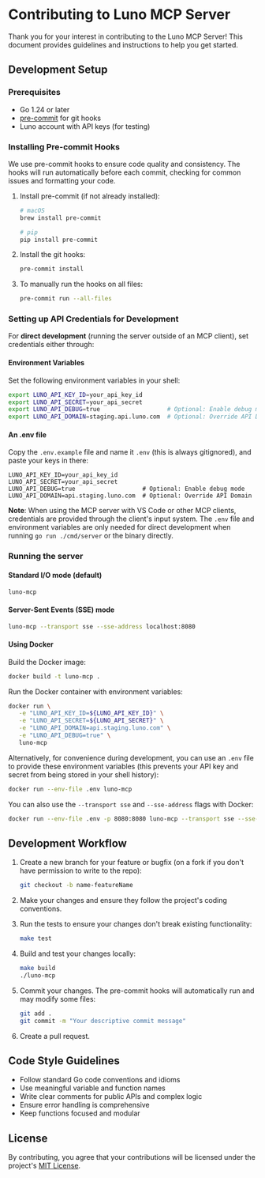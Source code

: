 # Contributing to Luno MCP Server

Thank you for your interest in contributing to the Luno MCP Server! This document provides guidelines and instructions to help you get started.

## Development Setup

### Prerequisites

- Go 1.24 or later
- [pre-commit](https://pre-commit.com/) for git hooks
- Luno account with API keys (for testing)

### Installing Pre-commit Hooks

We use pre-commit hooks to ensure code quality and consistency. The hooks will run automatically before each commit, checking for common issues and formatting your code.

1. Install pre-commit (if not already installed):

   ```bash
   # macOS
   brew install pre-commit

   # pip
   pip install pre-commit
   ```

2. Install the git hooks:

   ```bash
   pre-commit install
   ```

3. To manually run the hooks on all files:

   ```bash
   pre-commit run --all-files
   ```

### Setting up API Credentials for Development

For **direct development** (running the server outside of an MCP client), set credentials either through:

#### Environment Variables

Set the following environment variables in your shell:

```bash
export LUNO_API_KEY_ID=your_api_key_id
export LUNO_API_SECRET=your_api_secret
export LUNO_API_DEBUG=true                   # Optional: Enable debug mode
export LUNO_API_DOMAIN=staging.api.luno.com  # Optional: Override API Domain
```

#### An .env file

Copy the `.env.example` file and name it `.env` (this is always gitignored), and paste your keys in there:

```env
LUNO_API_KEY_ID=your_api_key_id
LUNO_API_SECRET=your_api_secret
LUNO_API_DEBUG=true                   # Optional: Enable debug mode
LUNO_API_DOMAIN=api.staging.luno.com  # Optional: Override API Domain
```

**Note**: When using the MCP server with VS Code or other MCP clients, credentials are provided through the client's input system. The `.env` file and environment variables are only needed for direct development when running `go run ./cmd/server` or the binary directly.

### Running the server

#### Standard I/O mode (default)

```bash
luno-mcp
```

#### Server-Sent Events (SSE) mode

```bash
luno-mcp --transport sse --sse-address localhost:8080
```

#### Using Docker

Build the Docker image:

```bash
docker build -t luno-mcp .
```

Run the Docker container with environment variables:

```bash
docker run \
   -e "LUNO_API_KEY_ID=${LUNO_API_KEY_ID}" \
   -e "LUNO_API_SECRET=${LUNO_API_SECRET}" \
   -e "LUNO_API_DOMAIN=api.staging.luno.com" \
   -e "LUNO_API_DEBUG=true" \
   luno-mcp
```

Alternatively, for convenience during development, you can use an `.env` file to provide these environment variables (this prevents your API key and secret from being stored in your shell history):

```bash
docker run --env-file .env luno-mcp
```

You can also use the `--transport sse` and `--sse-address` flags with Docker:

```bash
docker run --env-file .env -p 8080:8080 luno-mcp --transport sse --sse-address 0.0.0.0:8080
```

## Development Workflow

1. Create a new branch for your feature or bugfix (on a fork if you don't have permission to write to the repo):

   ```bash
   git checkout -b name-featureName
   ```

2. Make your changes and ensure they follow the project's coding conventions.

3. Run the tests to ensure your changes don't break existing functionality:

   ```bash
   make test
   ```

4. Build and test your changes locally:

   ```bash
   make build
   ./luno-mcp
   ```

5. Commit your changes. The pre-commit hooks will automatically run and may modify some files:

   ```bash
   git add .
   git commit -m "Your descriptive commit message"
   ```

6. Create a pull request.

## Code Style Guidelines

- Follow standard Go code conventions and idioms
- Use meaningful variable and function names
- Write clear comments for public APIs and complex logic
- Ensure error handling is comprehensive
- Keep functions focused and modular

## License

By contributing, you agree that your contributions will be licensed under the project's [MIT License](LICENSE).
